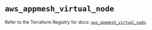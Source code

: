 # `aws_appmesh_virtual_node`

Refer to the Terraform Registry for docs: [`aws_appmesh_virtual_node`](https://registry.terraform.io/providers/hashicorp/aws/6.11.0/docs/resources/appmesh_virtual_node).
